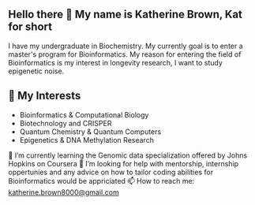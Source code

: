 ## Hello there 👋 My name is Katherine Brown, Kat for short

I have my undergraduate in Biochemistry.
My currently goal is to enter a master's program for Bioinformatics.
My reason for entering the field of Bioinformatics is my interest in longevity research, I want to study epigenetic noise.

## 🔬 My Interests
- Bioinformatics & Computational Biology
- Biotechnology and CRISPER
- Quantum Chemistry & Quantum Computers
- Epigenetics & DNA Methylation Research


🌱 I’m currently learning the Genomic data specialization offered by Johns Hopkins on Coursera 
🤔 I’m looking for help with mentorship, internship oppertunies and any advice on how to tailor coding abilities for Bioinformatics would be appriciated
📫 How to reach me: katherine.brown8000@gmail.com

<!--
**Katherine-Brown-8000/Katherine-Brown-8000** is a ✨ _special_ ✨ repository because its `README.md` (this file) appears on your GitHub profile.

Here are some ideas to get you started:

- 🔭 I’m currently working on ...
- 🌱 I’m currently learning ...
- 👯 I’m looking to collaborate on ...
- 🤔 I’m looking for help with ...
- 💬 Ask me about ...
- 📫 How to reach me: ...
- 😄 Pronouns: ...
- ⚡ Fun fact: ...
-->

